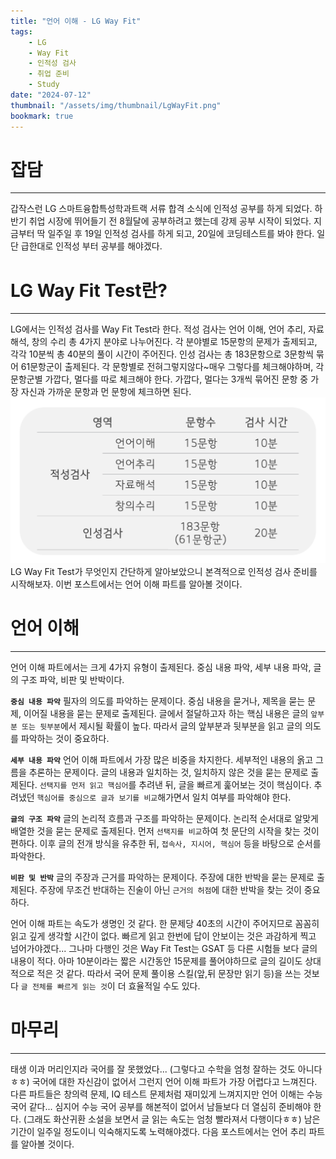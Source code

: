 ```yaml
---
title: "언어 이해 - LG Way Fit"
tags:
    - LG
    - Way Fit
    - 인적성 검사
    - 취업 준비
    - Study
date: "2024-07-12"
thumbnail: "/assets/img/thumbnail/LgWayFit.png"
bookmark: true
---
```


# 잡담
---
갑작스런 LG 스마트융합특성학과트랙 서류 합격 소식에 인적성 공부를 하게 되었다.
하반기 취업 시장에 뛰어들기 전 8월달에 공부하려고 했는데 강제 공부 시작이 되었다.
지금부터 딱 일주일 후 19일 인적성 검사를 하게 되고, 20일에 코딩테스트를 봐야 한다.
일단 급한대로 인적성 부터 공부를 해야겠다.

# LG Way Fit Test란?
---
LG에서는 인적성 검사를 Way Fit Test라 한다.
적성 검사는 언어 이해, 언어 추리, 자료 해석, 창의 수리 총 4가지 분야로 나누어진다.
각 분야별로 15문항의 문제가 출제되고, 각각 10분씩 총 40분의 풀이 시간이 주어진다.
인성 검사는 총 183문항으로 3문항씩 묶어 61문항군이 출제된다.
각 문항별로 전혀그렇지않다~매우 그렇다를 체크해야하며, 각 문항군별 가깝다, 멀다를 따로 체크해야 한다.
가깝다, 멀다는 3개씩 묶어진 문항 중 가장 자신과 가까운 문항과 먼 문항에 체크하면 된다.
![](/assets/img/WayFit/whatwayfit.png)
LG Way Fit Test가 무엇인지 간단하게 알아보았으니
본격적으로 인적성 검사 준비를 시작해보자.
이번 포스트에서는 언어 이해 파트를 알아볼 것이다.

# 언어 이해
---
언어 이해 파트에서는 크게 4가지 유형이 출제된다.
중심 내용 파악, 세부 내용 파악, 글의 구조 파악, 비판 및 반박이다.

**`중심 내용 파악`**
필자의 의도를 파악하는 문제이다.
중심 내용을 묻거나, 제목을 묻는 문제, 이어질 내용을 묻는 문제로 출제된다.
글에서 절달하고자 하는 핵심 내용은 글의 `앞부분 또는 뒷부분`에서 제시될 확률이 높다.
따라서 글의 앞부분과 뒷부분을 읽고 글의 의도를 파악하는 것이 중요하다.

**`세부 내용 파악`**
언어 이해 파트에서 가장 많은 비중을 차지한다.
세부적인 내용의 옭고 그름을 추론하는 문제이다.
글의 내용과 일치하는 것, 일치하지 않은 것을 묻는 문제로 출제된다.
`선택지를 먼저 읽고 핵심어`를 추려낸 뒤, 글을 빠르게 훑어보는 것이 핵심이다.
추려냈던 `핵심어를 중심으로 글과 보기를 비교`해가면서 일치 여부를 파악해야 한다.

**`글의 구조 파악`**
글의 논리적 흐름과 구조를 파악하는 문제이다.
논리적 순서대로 알맞게 배열한 것을 묻는 문제로 출제된다.
먼저 `선택지를 비교`하여 첫 문단의 시작을 찾는 것이 편하다.
이후 글의 전개 방식을 유추한 뒤, `접속사, 지시어, 핵심어` 등을 바탕으로 순서를 파악한다.

**`비판 및 반박`**
글의 주장과 근거를 파악하는 문제이다.
주장에 대한 반박을 묻는 문제로 출제된다.
주장에 무조건 반대하는 진술이 아닌 `근거의 허점`에 대한 반박을 찾는 것이 중요하다.


언어 이해 파트는 속도가 생명인 것 같다.
한 문제당 40초의 시간이 주어지므로 꼼꼼히 읽고 깊게 생각할 시간이 없다.
빠르게 읽고 한번에 답이 안보이는 것은 과감하게 찍고 넘어가야겠다...
그나마 다행인 것은 Way Fit Test는 GSAT 등 다른 시험들 보다 글의 내용이 적다.
아마 10분이라는 짧은 시간동안 15문제를 풀어야하므로 글의 길이도 상대적으로 적은 것 같다.
따라서 국어 문제 풀이용 스킬(앞,뒤 문장만 읽기 등)을 쓰는 것보다
`글 전체를 빠르게 읽는 것`이 더 효율적일 수도 있다.

# 마무리
---
태생 이과 머리인지라 국어를 잘 못했었다...
(그렇다고 수학을 엄청 잘하는 것도 아니다ㅎㅎ)
국어에 대한 자신감이 없어서 그런지 언어 이해 파트가 가장 어렵다고 느껴진다.
다른 파트들은 창의력 문제, IQ 테스트 문제처럼 재미있게 느껴지지만 언어 이해는 수능 국어 같다...
심지어 수능 국어 공부를 해본적이 없어서 남들보다 더 열심히 준비해야 한다.
(그래도 화산귀환 소설을 보면서 글 읽는 속도는 엄청 빨라져서 다행이다ㅎㅎ)
남은 기간이 일주일 정도이니 익숙해지도록 노력해야겠다.
다음 포스트에서는 언어 추리 파트를 알아볼 것이다.